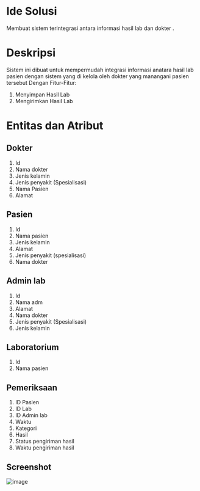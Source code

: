 # Ide Solusi 
Membuat sistem terintegrasi antara informasi hasil lab dan dokter .

# Deskripsi 
Sistem ini dibuat untuk mempermudah integrasi informasi anatara hasil lab 
pasien dengan sistem yang di kelola oleh dokter yang manangani pasien tersebut Dengan Fitur-Fitur:
1. Menyimpan Hasil Lab
2. Mengirimkan Hasil Lab

# Entitas dan Atribut
## Dokter
1. Id
2. Nama dokter
3. Jenis kelamin 
4. Jenis penyakit (Spesialisasi)
5. Nama Pasien
6. Alamat 

## Pasien
1. Id
2. Nama pasien
3. Jenis kelamin
4. Alamat
5. Jenis penyakit (spesialisasi)
6. Nama dokter

## Admin lab
1. Id
2. Nama adm
3. Alamat
4. Nama dokter
5. Jenis penyakit (Spesialisasi) 
6. Jenis kelamin


## Laboratorium
1. Id
2. Nama pasien

## Pemeriksaan
1. ID Pasien
2. ID Lab
3. ID Admin lab
4. Waktu
5. Kategori
6. Hasil
7. Status pengiriman hasil
8. Waktu pengiriman hasil


## Screenshot
![image](https://user-images.githubusercontent.com/100698149/159932799-ac859dc7-0d79-4619-a193-5f2fdfa1d09f.png)

